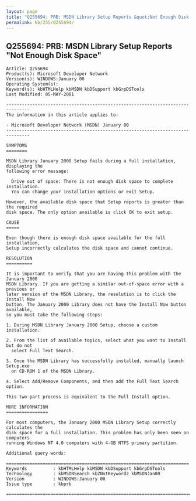 ```yaml
---
layout: page
title: "Q255694: PRB: MSDN Library Setup Reports &quot;Not Enough Disk Space&quot;"
permalink: kb/255/Q255694/
---
```


## Q255694: PRB: MSDN Library Setup Reports &quot;Not Enough Disk Space&quot;

	Article: Q255694
	Product(s): Microsoft Developer Network
	Version(s): WINDOWS:January 00
	Operating System(s): 
	Keyword(s): kbHTMLHelp kbMSDN kbDSupport kbGrpDSTools
	Last Modified: 05-MAY-2001
	
	-------------------------------------------------------------------------------
	The information in this article applies to:
	
	- Microsoft Developer Network (MSDN) January 00 
	-------------------------------------------------------------------------------
	
	SYMPTOMS
	========
	
	MSDN Library January 2000 Setup fails during a full installation, displaying the
	following error message:
	
	  Drive out of space: There is not enough disk space to complete installation.
	  You can change your installation options or exit Setup.
	
	However, the available disk space that Setup reports is greater than the required
	disk space. The only option available is click OK to exit setup.
	
	CAUSE
	=====
	
	Even though there is enough disk space available for the full installation,
	Setup incorrectly calculates the disk space and cannot continue.
	
	RESOLUTION
	==========
	
	It is important to verify that you are having this problem with the January 2000
	MSDN Library. If you are getting a similar out-of-space error with a previous or
	later version of the MSDN Library, the resolution is to click the Install Now
	button. The January 2000 Library does not have the Install Now button available,
	so you must take the following steps:
	
	1. During MSDN Library January 2000 Setup, choose a custom installation.
	
	2. From the list of available topics, select what you want to install but do not
	  select Full Text Search.
	
	3. Once the MSDN Library has successfully installed, manually launch Setup.exe
	  on CD-ROM 1 of the MSDN Library.
	
	4. Select Add/Remove Components, and then add the Full Text Search option.
	
	This two-part process is equivalent to the Full Install option.
	
	MORE INFORMATION
	================
	
	For most computers, the January 2000 MSDN Library Setup correctly calculates the
	disk space for a full installation. This problem has only been seen on computers
	running Windows NT 4.0 computers with 4-GB NTFS primary partition.
	
	Additional query words:
	
	======================================================================
	Keywords          : kbHTMLHelp kbMSDN kbDSupport kbGrpDSTools 
	Technology        : kbMSDNSearch kbZNotKeyword2 kbMSDNJan00
	Version           : WINDOWS:January 00
	Issue type        : kbprb
	
	=============================================================================
	
